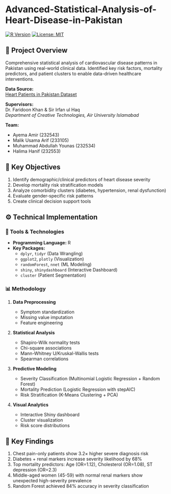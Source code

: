 # Advanced-Statistical-Analysis-of-Heart-Disease-in-Pakistan

[![R Version](https://img.shields.io/badge/R-4.3.1+-blue.svg)](https://www.r-project.org/)
[![License: MIT](https://img.shields.io/badge/License-MIT-yellow.svg)](https://opensource.org/licenses/MIT)

## 📌 Project Overview
Comprehensive statistical analysis of cardiovascular disease patterns in Pakistan using real-world clinical data. Identified key risk factors, mortality predictors, and patient clusters to enable data-driven healthcare interventions.

**Data Source:**  
[Heart Patients in Pakistan Dataset](https://opendata.com.pk/dataset/heart-patients-in-pakistan/resource/70aec9b8-7674-492f-a390-1bd72666744f)

**Supervisors:**  
Dr. Faridoon Khan & Sir Irfan ul Haq  
*Department of Creative Technologies, Air University Islamabad*

**Team:**
- Ayema Amir (232543)
- Malik Usama Arif (233105)
- Muhammad Abdullah Younas (232534)
- Halima Hanif (232553)

## 🧠 Key Objectives
1. Identify demographic/clinical predictors of heart disease severity
2. Develop mortality risk stratification models
3. Analyze comorbidity clusters (diabetes, hypertension, renal dysfunction)
4. Evaluate gender-specific risk patterns
5. Create clinical decision support tools

## ⚙️ Technical Implementation
### 🔧 Tools & Technologies
- **Programming Language:** R
- **Key Packages:** 
  - `dplyr`, `tidyr` (Data Wrangling)
  - `ggplot2`, `plotly` (Visualization)
  - `randomForest`, `nnet` (ML Modeling)
  - `shiny`, `shinydashboard` (Interactive Dashboard)
  - `cluster` (Patient Segmentation)

### 📊 Methodology
1. **Data Preprocessing**
   - Symptom standardization
   - Missing value imputation
   - Feature engineering

2. **Statistical Analysis**
   - Shapiro-Wilk normality tests
   - Chi-square associations
   - Mann-Whitney U/Kruskal-Wallis tests
   - Spearman correlations

3. **Predictive Modeling**
   - Severity Classification (Multinomial Logistic Regression + Random Forest)
   - Mortality Prediction (Logistic Regression with stepAIC)
   - Risk Stratification (K-Means Clustering + PCA)

4. **Visual Analytics**
   - Interactive Shiny dashboard
   - Cluster visualization
   - Risk score distributions

## 🔑 Key Findings
1. Chest pain-only patients show 3.2× higher severe diagnosis risk
2. Diabetes + renal markers increase severity likelihood by 68%
3. Top mortality predictors: Age (OR=1.12), Cholesterol (OR=1.08), ST depression (OR=2.3)
4. Middle-aged women (45-59) with normal renal markers show unexpected high-severity prevalence
5. Random Forest achieved 84% accuracy in severity classification



